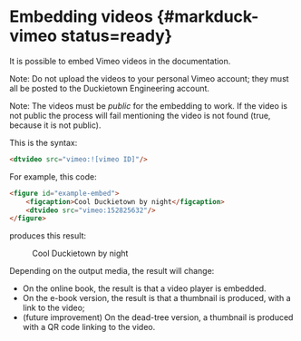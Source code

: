 
# Embedding videos {#markduck-vimeo status=ready}

It is possible to embed Vimeo videos in the documentation.


Note: Do not upload the videos to your personal Vimeo account; they must all be
posted to the Duckietown Engineering account.

Note: The videos must be *public* for the embedding to work. If the video is
not public the process will fail mentioning the video is not found (true, because
it is not public).

This is the syntax:

```html
<dtvideo src="vimeo:![vimeo ID]"/>
```

<div class="example-usage" markdown="1">

For example, this code:

```html
<figure id="example-embed">
    <figcaption>Cool Duckietown by night</figcaption>
    <dtvideo src="vimeo:152825632"/>
</figure>
```

produces this result:

 <figure id="example-embed">
  <figcaption>Cool Duckietown by night</figcaption>
  <dtvideo src="vimeo:152825632"/>
 </figure>

</div>


Depending on the output media, the result will change:

* On the online book, the result is that a video player is embedded.
* On the e-book version, the result is that a thumbnail is produced, with a link to the video;
* (future improvement) On the dead-tree version, a thumbnail is produced with a QR code linking to the video.

